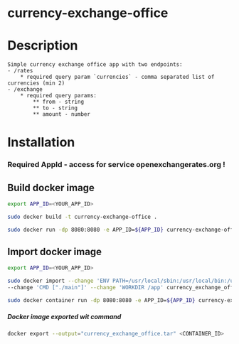 # currency-exchange-office

# Description
```text
Simple currency exchange office app with two endpoints:
- /rates
    * required query param `currencies` - comma separated list of currencies (min 2)
- /exchange
    * required query params:
        ** from - string
        ** to - string
        ** amount - number
```

# Installation

### Required AppId - access for service openexchangerates.org !

## Build docker image
```bash
export APP_ID=<YOUR_APP_ID>

sudo docker build -t currency-exchange-office .

sudo docker run -dp 8080:8080 -e APP_ID=${APP_ID} currency-exchange-office
```

## Import docker image
```bash
export APP_ID=<YOUR_APP_ID>

sudo docker import --change 'ENV PATH=/usr/local/sbin:/usr/local/bin:/usr/sbin:/usr/bin:/sbin:/bin' \
--change 'CMD ["./main"]' --change 'WORKDIR /app' currency_exchange_office.tar currency-exchange-office

sudo docker container run -dp 8080:8080 -e APP_ID=${APP_ID} currency-exchange-office
```

##### Docker image exported wit command
```bash
docker export --output="currency_exchange_office.tar" <CONTAINER_ID>
```

